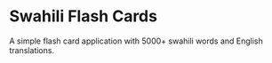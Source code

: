 # Swahili Flash Cards
A simple flash card application with 5000+ swahili words and English translations.
